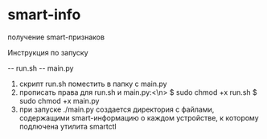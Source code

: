 # smart-info
получение smart-признаков

Инструкция по запуску

 -- run.sh
 -- main.py

 1. скрипт run.sh поместить в папку с main.py
 2. прописать права для run.sh и main.py:<\n>
        $ sudo chmod +x run.sh
        $ sudo chmod +x main.py
 3. при запуске ./main.py создается директория с файлами,
    содержащими smart-информацию о каждом устройстве, к которому подлючена
    утилита smartctl
